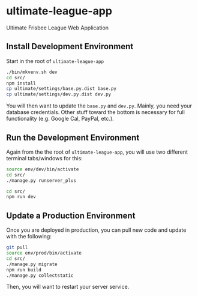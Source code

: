 ultimate-league-app
===================

Ultimate Frisbee League Web Application

## Install Development Environment

Start in the root of `ultimate-league-app`
```bash
./bin/mkvenv.sh dev
cd src/
npm install
cp ultimate/settings/base.py.dist base.py
cp ultimate/settings/dev.py.dist dev.py
```
You will then want to update the `base.py` and `dev.py`. Mainly, you need your database credentials. Other stuff toward the bottom is necessary for full functionality (e.g. Google Cal, PayPal, etc.).

## Run the Development Environment

Again from the the root of `ultimate-league-app`, you will use two different terminal tabs/windows for this:

```bash
source env/dev/bin/activate
cd src/
./manage.py runserver_plus
```

```bash
cd src/
npm run dev
```


## Update a Production Environment

Once you are deployed in production, you can pull new code and update with the following:

```bash
git pull
source env/prod/bin/activate
cd src/
./manage.py migrate
npm run build
./manage.py collectstatic
```

Then, you will want to restart your server service.
